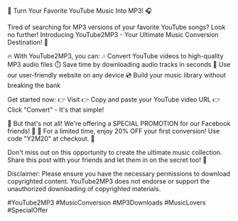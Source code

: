 🎵 Turn Your Favorite YouTube Music Into MP3! 🎧

Tired of searching for MP3 versions of your favorite YouTube songs? Look no further! Introducing YouTube2MP3 - Your Ultimate Music Conversion Destination! 🎉

🔥 With YouTube2MP3, you can:
🎶 Convert YouTube videos to high-quality MP3 audio files
⏱️ Save time by downloading audio tracks in seconds
📱 Use our user-friendly website on any device
💿 Build your music library without breaking the bank

Get started now:
👉 Visit 
👉 Copy and paste your YouTube video URL
👉 Click "Convert" - It's that simple!

🎁 But that's not all! We're offering a SPECIAL PROMOTION for our Facebook friends! 🤩
🎉 For a limited time, enjoy 20% OFF your first conversion! Use code "Y2M20" at checkout. 🎉

Don't miss out on this opportunity to create the ultimate music collection. Share this post with your friends and let them in on the secret too! 🎵

Disclaimer: Please ensure you have the necessary permissions to download copyrighted content. YouTube2MP3 does not endorse or support the unauthorized downloading of copyrighted materials.

#YouTube2MP3 #MusicConversion #MP3Downloads #MusicLovers #SpecialOffer